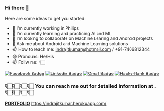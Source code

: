 ### Hi there 👋

<!--
**indrajitkumar/indrajitkumar** is a ✨ _special_ ✨ repository because its `README.md` (this file) appears on your GitHub profile.
-->
Here are some ideas to get you started:

- 🔭 I’m currently working in Philips
- 🌱 I’m currently learning and practicing AI and ML
- 👯 I’m looking to collaborate on Machine Learing and Android projects
- 💬 Ask me about Android and Machine Learning solutions
- 📫 How to reach me: indrajitkumar@hotmail.com / +91-7406812344
- 😄 Pronouns: He/His 
- 📫 Follw me: 👇🏻

[![Facebook Badge](https://img.shields.io/badge/Indrajit--kumar-blue?style=flat-square&logo=Facebook&logoColor=white&link=https://www.facebook.com/indrajit.kumar)](https://www.facebook.com/indrajit.kumar) [![Linkedin Badge](https://img.shields.io/badge/Indrajit--kumar-blue?style=flat-square&logo=Linkedin&logoColor=white&link=https://www.linkedin.com/in/indrajit-kumar/)](https://www.linkedin.com/in/indrajit-kumar/) [![Gmail Badge](https://img.shields.io/badge/-Indrajit--kumar-c14438?style=flat-circle&logo=Gmail&logoColor=white&link=mailto:indrajitkumar@hotmail.com)](mailto:indrajitkumar@hotmail.com) [![HackerRank Badge](https://img.shields.io/badge/-IndrajitKumar-black?style=flat-square&logo=HackerRank&logoColor=white&link=https://www.hackerrank.com/indrajitkumar1)](https://www.hackerrank.com/indrajitkumar1)




###            👇🏻👇🏻👇🏻👇🏻 You can reach me out for detailed information at .👇🏻👇🏻👇🏻👇🏻
   [**PORTFOLIO**](https://indrajitkumar.herokuapp.com/)
                                            https://indrajitkumar.herokuapp.com/
    
